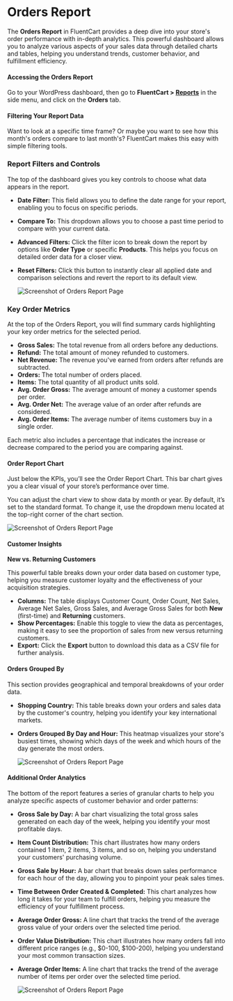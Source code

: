 # Orders Report

The **Orders Report** in FluentCart provides a deep dive into your store's order performance with in-depth analytics. This powerful dashboard allows you to analyze various aspects of your sales data through detailed charts and tables, helping you understand trends, customer behavior, and fulfillment efficiency.

#### Accessing the Orders Report

Go to your WordPress dashboard, then go to **FluentCart > [Reports](/guide/reporting-analytics/reports-dashboard-overview.md)** in the side menu, and click on the **Orders** tab.

#### Filtering Your Report Data

Want to look at a specific time frame? Or maybe you want to see how this month's orders compare to last month's? FluentCart makes this easy with simple filtering tools.

### Report Filters and Controls

The top of the dashboard gives you key controls to choose what data appears in the report.

* **Date Filter:** This field allows you to define the date range for your report, enabling you to focus on specific periods.
* **Compare To:** This dropdown allows you to choose a past time period to compare with your current data.
* **Advanced Filters:** Click the filter icon to break down the report by options like **Order Type** or specific **Products**. This helps you focus on detailed order data for a closer view.
* **Reset Filters:** Click this button to instantly clear all applied date and comparison selections and revert the report to its default view.

   ![Screenshot of Orders Report Page](/images/reporting-analytics/orders/order-report-filter.png)

### Key Order Metrics

At the top of the Orders Report, you will find summary cards highlighting your key order metrics for the selected period.

* **Gross Sales:** The total revenue from all orders before any deductions.
* **Refund:** The total amount of money refunded to customers.
* **Net Revenue:** The revenue you've earned from orders after refunds are subtracted.
* **Orders:** The total number of orders placed.
* **Items:** The total quantity of all product units sold.
* **Avg. Order Gross:** The average amount of money a customer spends per order.
* **Avg. Order Net:** The average value of an order after refunds are considered.
* **Avg. Order Items:** The average number of items customers buy in a single order.

Each metric also includes a percentage that indicates the increase or decrease compared to the period you are comparing against.

#### Order Report Chart

Just below the KPIs, you’ll see the Order Report Chart. This bar chart gives you a clear visual of your store’s performance over time.

You can adjust the chart view to show data by month or year. By default, it’s set to the standard format. To change it, use the dropdown menu located at the top-right corner of the chart section.

   ![Screenshot of Orders Report Page](/images/reporting-analytics/orders/orders-report-chart.png)

#### Customer Insights

**New vs. Returning Customers**

This powerful table breaks down your order data based on customer type, helping you measure customer loyalty and the effectiveness of your acquisition strategies.

* **Columns:** The table displays Customer Count, Order Count, Net Sales, Average Net Sales, Gross Sales, and Average Gross Sales for both **New** (first-time) and **Returning** customers.
* **Show Percentages:** Enable this toggle to view the data as percentages, making it easy to see the proportion of sales from new versus returning customers.
* **Export:** Click the **Export** button to download this data as a CSV file for further analysis.

#### Orders Grouped By

This section provides geographical and temporal breakdowns of your order data.

* **Shopping Country:** This table breaks down your orders and sales data by the customer's country, helping you identify your key international markets.
* **Orders Grouped By Day and Hour:** This heatmap visualizes your store's busiest times, showing which days of the week and which hours of the day generate the most orders.

   ![Screenshot of Orders Report Page](/images/reporting-analytics/orders/customer-insights.png)

#### Additional Order Analytics

The bottom of the report features a series of granular charts to help you analyze specific aspects of customer behavior and order patterns:

* **Gross Sale by Day:** A bar chart visualizing the total gross sales generated on each day of the week, helping you identify your most profitable days.
* **Item Count Distribution:** This chart illustrates how many orders contained 1 item, 2 items, 3 items, and so on, helping you understand your customers' purchasing volume.
* **Gross Sale by Hour:** A bar chart that breaks down sales performance for each hour of the day, allowing you to pinpoint your peak sales times.
* **Time Between Order Created & Completed:** This chart analyzes how long it takes for your team to fulfill orders, helping you measure the efficiency of your fulfillment process.
* **Average Order Gross:** A line chart that tracks the trend of the average gross value of your orders over the selected time period.
* **Order Value Distribution:** This chart illustrates how many orders fall into different price ranges (e.g., $0-100, $100-200), helping you understand your most common transaction sizes.
* **Average Order Items:** A line chart that tracks the trend of the average number of items per order over the selected time period.

   ![Screenshot of Orders Report Page](/images/reporting-analytics/orders/orders-report-by.png)
